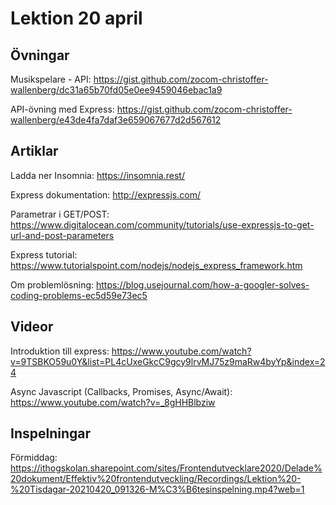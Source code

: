 # Lektion 20 april

## Övningar

Musikspelare - API: https://gist.github.com/zocom-christoffer-wallenberg/dc31a65b70fd05e0ee9459046ebac1a9

API-övning med Express: https://gist.github.com/zocom-christoffer-wallenberg/e43de4fa7daf3e659067677d2d567612

## Artiklar

Ladda ner Insomnia: https://insomnia.rest/

Express dokumentation: http://expressjs.com/

Parametrar i GET/POST: https://www.digitalocean.com/community/tutorials/use-expressjs-to-get-url-and-post-parameters

Express tutorial: https://www.tutorialspoint.com/nodejs/nodejs_express_framework.htm

Om problemlösning: https://blog.usejournal.com/how-a-googler-solves-coding-problems-ec5d59e73ec5

## Videor
Introduktion till express: https://www.youtube.com/watch?v=9TSBKO59u0Y&list=PL4cUxeGkcC9gcy9lrvMJ75z9maRw4byYp&index=24

Async Javascript (Callbacks, Promises, Async/Await): https://www.youtube.com/watch?v=_8gHHBlbziw


## Inspelningar

Förmiddag: https://ithogskolan.sharepoint.com/sites/Frontendutvecklare2020/Delade%20dokument/Effektiv%20frontendutveckling/Recordings/Lektion%20-%20Tisdagar-20210420_091326-M%C3%B6tesinspelning.mp4?web=1